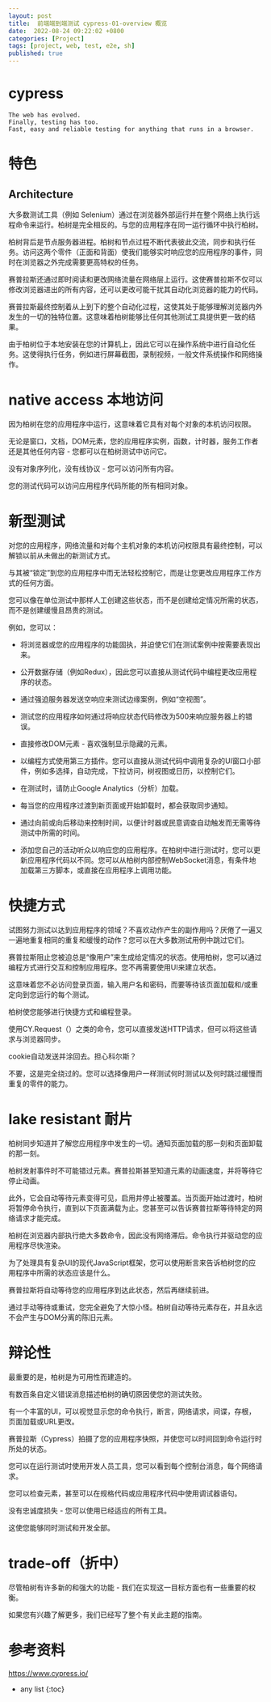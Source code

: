 ```yaml
---
layout: post
title:  前端端到端测试 cypress-01-overview 概览
date:  2022-08-24 09:22:02 +0800
categories: [Project]
tags: [project, web, test, e2e, sh]
published: true
---
```


# cypress

```
The web has evolved.
Finally, testing has too.
Fast, easy and reliable testing for anything that runs in a browser.
```

# 特色

## Architecture

大多数测试工具（例如 Selenium）通过在浏览器外部运行并在整个网络上执行远程命令来运行。柏树是完全相反的。与您的应用程序在同一运行循环中执行柏树。

柏树背后是节点服务器进程。柏树和节点过程不断代表彼此交流，同步和执行任务。访问这两个零件（正面和背面）使我们能够实时响应您的应用程序的事件，同时在浏览器之外完成需要更高特权的任务。

赛普拉斯还通过即时阅读和更改网络流量在网络层上运行。这使赛普拉斯不仅可以修改浏览器进出的所有内容，还可以更改可能干扰其自动化浏览器的能力的代码。

赛普拉斯最终控制着从上到下的整个自动化过程，这使其处于能够理解浏览器内外发生的一切的独特位置。这意味着柏树能够比任何其他测试工具提供更一致的结果。

由于柏树位于本地安装在您的计算机上，因此它可以在操作系统中进行自动化任务。这使得执行任务，例如进行屏幕截图，录制视频，一般文件系统操作和网络操作。

# native access 本地访问

因为柏树在您的应用程序中运行，这意味着它具有对每个对象的本机访问权限。 

无论是窗口，文档，DOM元素，您的应用程序实例，函数，计时器，服务工作者还是其他任何内容 - 您都可以在柏树测试中访问它。 

没有对象序列化，没有线协议 - 您可以访问所有内容。 

您的测试代码可以访问应用程序代码所能的所有相同对象。

# 新型测试

对您的应用程序，网络流量和对每个主机对象的本机访问权限具有最终控制，可以解锁以前从未做出的新测试方式。

与其被“锁定”到您的应用程序中而无法轻松控制它，而是让您更改应用程序工作方式的任何方面。

您可以像在单位测试中那样人工创建这些状态，而不是创建给定情况所需的状态，而不是创建缓慢且昂贵的测试。

例如，您可以：

- 将浏览器或您的应用程序的功能固执，并迫使它们在测试案例中按需要表现出来。

- 公开数据存储（例如Redux），因此您可以直接从测试代码中编程更改应用程序的状态。

- 通过强迫服务器发送空响应来测试边缘案例，例如“空视图”。

- 测试您的应用程序如何通过将响应状态代码修改为500来响应服务器上的错误。

- 直接修改DOM元素 - 喜欢强制显示隐藏的元素。

- 以编程方式使用第三方插件。您可以直接从测试代码中调用复杂的UI窗口小部件，例如多选择，自动完成，下拉访问，树视图或日历，以控制它们。

- 在测试时，请防止Google Analytics（分析）加载。

- 每当您的应用程序过渡到新页面或开始卸载时，都会获取同步通知。

- 通过向前或向后移动来控制时间，以便计时器或民意调查自动触发而无需等待测试中所需的时间。

- 添加您自己的活动听众以响应您的应用程序。在柏树中进行测试时，您可以更新应用程序代码以不同。您可以从柏树内部控制WebSocket消息，有条件地加载第三方脚本，或直接在应用程序上调用功能。

# 快捷方式

试图努力测试以达到应用程序的领域？不喜欢动作产生的副作用吗？厌倦了一遍又一遍地重复相同的重复和缓慢的动作？您可以在大多数测试用例中跳过它们。

赛普拉斯阻止您被迫总是“像用户”来生成给定情况的状态。使用柏树，您可以通过编程方式进行交互和控制应用程序。您不再需要使用UI来建立状态。

这意味着您不必访问登录页面，输入用户名和密码，而要等待该页面加载和/或重定向到您运行的每个测试。

柏树使您能够进行快捷方式和编程登录。

使用CY.Request（）之类的命令，您可以直接发送HTTP请求，但可以将这些请求与浏览器同步。 

cookie自动发送并涂回去。担心科尔斯？

不要，这是完全绕过的。您可以选择像用户一样测试何时测试以及何时跳过缓慢而重复的零件的能力。

# lake resistant 耐片

柏树同步知道并了解您应用程序中发生的一切。通知页面加载的那一刻和页面卸载的那一刻。

柏树发射事件时不可能错过元素。赛普拉斯甚至知道元素的动画速度，并将等待它停止动画。

此外，它会自动等待元素变得可见，启用并停止被覆盖。当页面开始过渡时，柏树将暂停命令执行，直到以下页面满载为止。您甚至可以告诉赛普拉斯等待特定的网络请求才能完成。

柏树在浏览器内部执行绝大多数命令，因此没有网络滞后。命令执行并驱动您的应用程序尽快渲染。

为了处理具有复杂UI的现代JavaScript框架，您可以使用断言来告诉柏树您的应用程序中所需的状态应该是什么。

赛普拉斯将自动等待您的应用程序到达此状态，然后再继续前进。

通过手动等待或重试，您完全避免了大惊小怪。柏树自动等待元素存在，并且永远不会产生与DOM分离的陈旧元素。

# 辩论性

最重要的是，柏树是为可用性而建造的。

有数百条自定义错误消息描述柏树的确切原因使您的测试失败。

有一个丰富的UI，可以视觉显示您的命令执行，断言，网络请求，间谍，存根，页面加载或URL更改。

赛普拉斯（Cypress）拍摄了您的应用程序快照，并使您可以时间回到命令运行时所处的状态。

您可以在运行测试时使用开发人员工具，您可以看到每个控制台消息，每个网络请求。 

您可以检查元素，甚至可以在规格代码或应用程序代码中使用调试器语句。 

没有忠诚度损失 - 您可以使用已经适应的所有工具。 

这使您能够同时测试和开发全部。

# trade-off（折中）

尽管柏树有许多新的和强大的功能 - 我们在实现这一目标方面也有一些重要的权衡。

如果您有兴趣了解更多，我们已经写了整个有关此主题的指南。

# 参考资料

https://www.cypress.io/

* any list
{:toc}